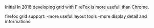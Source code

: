 Initial
In 2018 developing grid with FireFox is more usefull than Chrome.

firefox grid support:
-more useful layout tools
-more display detail and informations